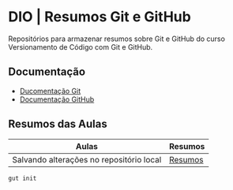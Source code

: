 
# DIO | Resumos Git e GitHub

Repositórios para armazenar resumos sobre Git e GitHub do curso Versionamento de Código com Git e GitHub.

## Documentação
- [Ducomentação Git](https://git-scm.com/doc)
- [Documentação GitHub](https://docs.github.com/pt)

## Resumos das Aulas

| Aulas | Resumos |
|------|---------|
| Salvando alterações no repositório local | [Resumos]() | 

```
gut init
```